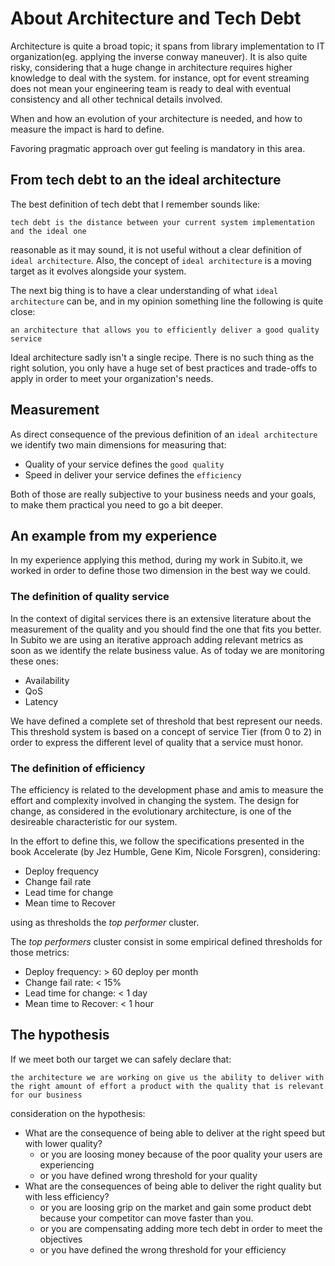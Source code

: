 # About Architecture and Tech Debt

Architecture is quite a broad topic; it spans from library implementation to IT organization(eg. applying the inverse conway maneuver). It is also quite risky, considering that a huge change in architecture requires higher knowledge to deal with the system. for instance, opt for event streaming does not mean your engineering team is ready to deal with eventual consistency and all other technical details involved.

When and how an evolution of your architecture is needed, and how to measure the impact is hard to define.

Favoring pragmatic approach over gut feeling is mandatory in this area.

## From tech debt to an the ideal architecture

The best definition of tech debt that I remember sounds like:

```tech debt is the distance between your current system implementation and the ideal one```

reasonable as it may sound, it is not useful without a clear definition of `ideal architecture`. Also, the concept of `ideal architecture` is a moving target as it evolves alongside your system.

The next big thing is to have a clear understanding of what `ideal architecture` can be, and in my opinion something line the following is quite close:

```an architecture that allows you to efficiently deliver a good quality service```

Ideal architecture sadly isn't a single recipe. There is no such thing as the right solution, you only have a huge set of best practices and trade-offs to apply in order to meet your organization's needs.

## Measurement

As direct consequence of the previous definition of an `ideal architecture` we identify two main dimensions for measuring that:

* Quality of your service defines the `good quality`
* Speed in deliver your service defines the `efficiency` 

Both of those are really subjective to your business needs and your goals, to make them practical you need to go a bit deeper.

## An example from my experience

In my experience applying this method, during my work in Subito.it, we worked in order to define those two dimension in the best way we could.

### The definition of quality service

In the context of digital services there is an extensive literature about the measurement of the quality and you should find the one that fits you better. In Subito we are using an iterative approach adding relevant metrics as soon as we identify the relate business value. As of today we are monitoring these ones:

* Availability
* QoS
* Latency

We have defined a complete set of threshold that best represent our needs. This threshold system is based on a concept of service Tier (from 0 to 2) in order to express the different level of quality that a service must honor.

### The definition of efficiency

The efficiency is related to the development phase and amis to measure the effort and complexity involved in changing the system. The design for change, as considered in the evolutionary architecture, is one of the desireable characteristic for our system. 

In the effort to define this, we follow the specifications presented in the book Accelerate (by Jez Humble, Gene Kim, Nicole Forsgren), considering:

* Deploy frequency
* Change fail rate
* Lead time for change
* Mean time to Recover

using as thresholds the _top performer_ cluster.

The _top performers_ cluster consist in some empirical defined thresholds for those metrics:

* Deploy frequency: > 60 deploy per month
* Change fail rate: < 15%
* Lead time for change: < 1 day
* Mean time to Recover: < 1 hour

## The hypothesis

If we meet both our target we can safely declare that:

```the architecture we are working on give us the ability to deliver with the right amount of effort a product with the quality that is relevant for our business```

consideration on the hypothesis:

* What are the consequence of being able to deliver at the right speed but with lower quality? 
    * or you are loosing money because of the poor quality your users are experiencing
    * or you have defined wrong threshold for your quality
* What are the consequences of being able to deliver the right quality but with less efficiency?
    * or you are loosing grip on the market and gain some product debt because your competitor can move faster than you.
    * or you are compensating adding more tech debt in order to meet the objectives
    * or you have defined the wrong threshold for your efficiency
